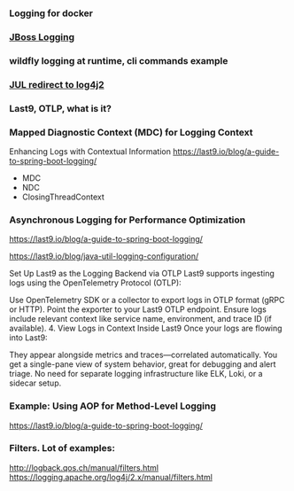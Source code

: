 ### Logging for docker 

### [JBoss Logging](https://docs.jboss.org/hibernate/orm/5.4/topical/html_single/logging/Logging.html)

### wildfly logging at runtime, cli commands example

### [JUL redirect to log4j2](apps/log4j2/TODO.md)

### Last9, OTLP, what is it?

### Mapped Diagnostic Context (MDC) for Logging Context
Enhancing Logs with Contextual Information
https://last9.io/blog/a-guide-to-spring-boot-logging/

- MDC
- NDC
- ClosingThreadContext

### Asynchronous Logging for Performance Optimization
https://last9.io/blog/a-guide-to-spring-boot-logging/

https://last9.io/blog/java-util-logging-configuration/

Set Up Last9 as the Logging Backend via OTLP
Last9 supports ingesting logs using the OpenTelemetry Protocol (OTLP):

Use OpenTelemetry SDK or a collector to export logs in OTLP format (gRPC or HTTP).
Point the exporter to your Last9 OTLP endpoint.
Ensure logs include relevant context like service name, environment, and trace ID (if available).
4. View Logs in Context Inside Last9
   Once your logs are flowing into Last9:

They appear alongside metrics and traces—correlated automatically.
You get a single-pane view of system behavior, great for debugging and alert triage.
No need for separate logging infrastructure like ELK, Loki, or a sidecar setup.

### Example: Using AOP for Method-Level Logging
https://last9.io/blog/a-guide-to-spring-boot-logging/

### Filters. Lot of examples:
http://logback.qos.ch/manual/filters.html
https://logging.apache.org/log4j/2.x/manual/filters.html
